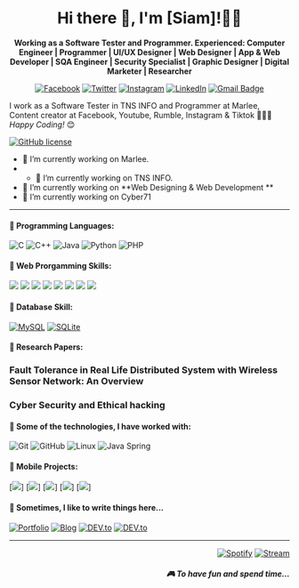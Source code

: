 <h1 align='center'> Hi there 👋, I'm [Siam]!👨‍💻 </h1>

<p align='center'><b> Working as a Software Tester and Programmer. Experienced: Computer Engineer | Programmer | UI/UX Designer | Web Designer | App & Web Developer | SQA Engineer | Security Specialist | Graphic Designer | Digital Marketer | Researcher </b></p>

<p align='center'> 
 <a href="https://www.facebook.com/Thekingofdhallywood/"><img src="https://img.shields.io/badge/Facebook-%231877F2.svg?&amp;style=flat-square&amp;logo=facebook&amp;logoColor=white" alt="Facebook"></a> <a href="https://twitter.com/Siam75094165?fbclid=IwAR0RJANMjbS995Nwm9VzDVubd4FbqV57OHzcGM3D33aZJXHXEMJ20BB1HAI" target="_blank"><img src="https://img.shields.io/badge/twitter-%231DA1F2.svg?&amp;style=flat-square&amp;logo=linkedin&amp;logoColor=white" alt="Twitter"></a> <a href="https://www.instagram.com/beingsiamkhan/?fbclid=IwAR1LYLLPLLqcP8J7yXjOrsUSmxfPEJfpcun9v26DnOlhbtLIPB6rr-NvFl4" target="_blank"><img src="https://img.shields.io/badge/Instagram-%23E4405F.svg?&amp;style=flat-square&amp;logo=instagram&amp;logoColor=white" alt="Instagram"></a> <a href="https://www.linkedin.com/in/md-mahfuzur-rahman-siam-1454b01a0/"><img src="https://img.shields.io/badge/LinkedIn-%230077B5.svg?&amp;style=flat-square&amp;logo=linkedin&amp;logoColor=white" alt="LinkedIn"></a> <a href="ksiam3409@gmail.com"><img src="https://img.shields.io/badge/-Gmail-c14438?style=flat-square&amp;logo=Gmail&amp;logoColor=white&amp;link=ksiam3409@gmail.com" alt="Gmail Badge"></a> 
</p>

I work as a  Software Tester in TNS INFO and Programmer at Marlee, Content creator at Facebook, Youtube, Rumble,  Instagram & Tiktok 🧑🏼‍💻
<i>Happy Coding!</i> 😊</h3>

[![GitHub license](https://img.shields.io/github/license/Naereen/StrapDown.js.svg)](https://github.com/Naereen/StrapDown.js/blob/master/LICENSE)

- 🔭 I’m currently working on Marlee.
- - 🔭 I’m currently working on TNS INFO.
- 🌱 I’m currently working on **Web Designing & Web Development **
- 🔭 I’m currently working on Cyber71 

<hr>

<h4>💬 Programming Languages:</h4>

![C](https://img.shields.io/badge/-C-000?&logo=C)
![C++](https://img.shields.io/badge/-C++-000?&logo=c%2b%2b&logoColor=00599C)
![Java](https://img.shields.io/badge/-Java-000?&logo=Java&logoColor=007396)
![Python](https://img.shields.io/pypi/pyversions/php)
![PHP](https://img.shields.io/badge/-PHP-777BB4?logo=php&logoColor=white) 




<h4>💬 Web Prorgamming Skills:</h4>

![](https://img.shields.io/badge/-HTML5-E34F26?logo=html5&logoColor=white)
![](https://img.shields.io/badge/-CSS3-1572B6?logo=css3&logoColor=white)
![](https://img.shields.io/badge/-Bootstrap-563D7C?logo=bootstrap&logoColor=white)
![](https://img.shields.io/badge/-Tailwind-38B2AC?logo=tailwind-css&logoColor=white)
![](https://img.shields.io/badge/-Javascript-F7DF1E?logo=javascript&logoColor=black)
![](https://img.shields.io/badge/-jQuery-0769AD?logo=jquery&logoColor=white)
![](https://img.shields.io/badge/-Vue-4FC08D?logo=vue.js&logoColor=white)
![](https://img.shields.io/badge/-PHP-777BB4?logo=php&logoColor=white) 

<h4>💬 Database Skill:</h4> 

<a href="https://github.com/siammahfuz/"><img src="https://img.shields.io/badge/-MySQL-black?style=flat-square&amp;logo=mysql&amp;link=https://github.com/siammahfuz/" alt="MySQL"></a> <a href="https://github.com/siammahfuz/"><img src="https://img.shields.io/badge/-SQLite-336791?style=flat-square&amp;logo=postgresql&amp;link=https://github.com/n3o-d4rk3r/" alt="SQLite"></a>



<h4>💬 Research Papers:</h4>
<p>
<h3> Fault Tolerance in Real Life Distributed System with Wireless Sensor Network: An Overview </h3> 
<h3> Cyber Security and Ethical hacking </h3> 
 
</p>



<h4>💬 Some of the technologies, I have worked with:</h4>

<p><img src="https://img.shields.io/badge/-Git-000000?style=flat&amp;logo=git&amp;logoColor=F05032" alt="Git">
<img src="https://img.shields.io/badge/-GitHub-000000?style=flat&amp;logo=github&amp;logoColor=FFFFFF" alt="GitHub">
<img src="https://img.shields.io/badge/-Linux-000000?style=flat&amp;logo=linux&amp;logoColor=FCC624" alt="Linux">
<img src="https://img.shields.io/badge/-Spring-000000?style=flat&amp;logo=spring&amp;logoColor=6DB33F" alt="Java Spring">
</p>


<h4>💬 Mobile Projects:</h4>

[![](https://img.shields.io/badge/-🩸%20ABCKids-000)]
[![](https://img.shields.io/badge/-🌊%20Pukki%20Fly-000)]
[![](https://img.shields.io/badge/-🗂%20QR%20Scanner%20-000)]
[![](https://img.shields.io/badge/-💉%20QuoteLOVE%20Pro-000)]
[![](https://img.shields.io/badge/-🛡%20SpeedMeter%20Pro-000)]


<p align='right'>
<h4>💬 Sometimes, I like to write things here...</h4>
<a href="https://github.com/siammahfuz/" target="_blank"><img src="https://img.shields.io/badge/Portfolio-%23000000.svg?&amp;style=flat-square&amp;logo=steam&amp;logoColor=white" alt="Portfolio"></a>
<a href="https://github.com/siammahfuz/" target="_blank"><img src="https://img.shields.io/badge/-My%20Blog-%23000000?&amp;style=flat-square&amp;logo=steam&amp;logoColor=white" alt="Blog"></a>
<a href="https://github.com/siammahfuz/" target="_blank"><img src="https://img.shields.io/badge/DEV-%230A0A0A.svg?&amp;style=flat-square&amp;logo=DEV.to&amp;logoColor=white" alt="DEV.to"></a>
<a href="https://github.com/siammahfuz/" target="_blank"><img src="https://img.shields.io/badge/Medium-%2312100E.svg?&amp;style=flat-square&amp;logo=Medium&amp;logoColor=white" alt="DEV.to"></a>

<hr>
<p align="right">
<a href="https://open.spotify.com/playlist/2w8GYqYdH6ve3g0nGcJcgE?si=7bCl8yynR2Saz4VPR6mDXQ" target="_blank"><img src="https://img.shields.io/badge/Spotify-%231ED760.svg?&amp;style=flat-square&amp;logo=spotify&amp;logoColor=white" alt="Spotify"></a> <a href="steamcommunity.com/id/n3o-d4rk3r" target="_blank"><img src="https://img.shields.io/badge/Steam-%23000000.svg?&amp;style=flat-square&amp;logo=steam&amp;logoColor=white" alt="Stream"></a> <h5 align="right">🎮 To have fun and spend time...</h5>
</p>

